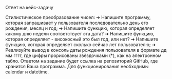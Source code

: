 Ответ на кейс-задачу

Стилистическое преобразование чисел:
➔	Напишите программу, которая запрашивает у пользователя последовательно день его рождения, месяц и год;
➔	Напишите функцию, которая определяет какому дню недели соответствует эта дата?
➔	Напишите функцию, которая определяет - високосный это был год, или нет?
➔	Напишите функцию, которая определяет сколько сейчас лет пользователю;
➔	Реализуйте вывод в консоль даты рождения пользователя в формате дд мм гггг, где цифры прорисованы звёздочками (*), как на электронном табло.
Ответом на задание будет ссылка на репозиторий GitHub, где хранится Ваша программа.
Для функционирования необходимы calendar и datetime.

